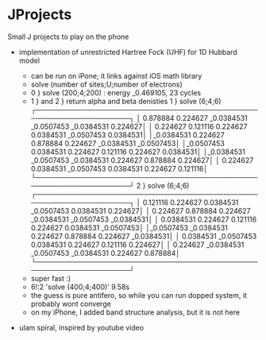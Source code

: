 # JProjects

Small J projects to play on the phone 

  * implementation of unrestricted Hartree Fock (UHF) for 1D Hubbard model
     - can be run on iPone; it links against iOS math library
     - solve (number of sites;U;number of electrons) 
	- 0 } solve (200;4;200)   : energy _0.469105, 23 cycles 
	- 1 } and 2 } return alpha and beta denisties
   1 } solve (6;4;6)
┌─────────────────────────────────────────────────────────────────┐
│  0.878884   0.224627 _0.0384531 _0.0507453 _0.0384531   0.224627│
│  0.224627   0.121116   0.224627  0.0384531 _0.0507453  0.0384531│
│_0.0384531   0.224627   0.878884   0.224627 _0.0384531 _0.0507453│
│_0.0507453  0.0384531   0.224627   0.121116   0.224627  0.0384531│
│_0.0384531 _0.0507453 _0.0384531   0.224627   0.878884   0.224627│
│  0.224627  0.0384531 _0.0507453  0.0384531   0.224627   0.121116│
└─────────────────────────────────────────────────────────────────┘
   2 } solve (6;4;6)
┌─────────────────────────────────────────────────────────────────┐
│  0.121116   0.224627  0.0384531 _0.0507453  0.0384531   0.224627│
│  0.224627   0.878884   0.224627 _0.0384531 _0.0507453 _0.0384531│
│ 0.0384531   0.224627   0.121116   0.224627  0.0384531 _0.0507453│
│_0.0507453 _0.0384531   0.224627   0.878884   0.224627 _0.0384531│
│ 0.0384531 _0.0507453  0.0384531   0.224627   0.121116   0.224627│
│  0.224627 _0.0384531 _0.0507453 _0.0384531   0.224627   0.878884│
└─────────────────────────────────────────────────────────────────┘
     - super fast :) 
	-  6!:2 'solve (400;4;400)'   9.58s 
     - the guess is pure antifero, so while you can run dopped system, it probably wont converge
     - on my iPhone, I added band structure analysis, but it is not here 
     
  * ulam spiral, inspired by youtube video

